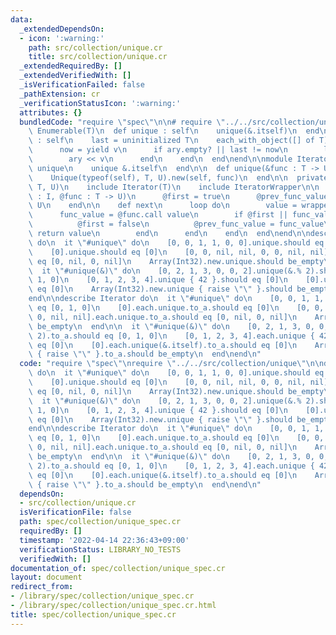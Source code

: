 ```yaml
---
data:
  _extendedDependsOn:
  - icon: ':warning:'
    path: src/collection/unique.cr
    title: src/collection/unique.cr
  _extendedRequiredBy: []
  _extendedVerifiedWith: []
  _isVerificationFailed: false
  _pathExtension: cr
  _verificationStatusIcon: ':warning:'
  attributes: {}
  bundledCode: "require \"spec\"\n\n# require \"../../src/collection/unique\"\nmodule\
    \ Enumerable(T)\n  def unique : self\n    unique(&.itself)\n  end\n\n  def unique(&)\
    \ : self\n    last = uninitialized T\n    each_with_object([] of T) do |v, ary|\n\
    \      now = yield v\n      if ary.empty? || last != now\n        last = now\n\
    \        ary << v\n      end\n    end\n  end\nend\n\nmodule Iterator(T)\n  def\
    \ unique\n    unique &.itself\n  end\n\n  def unique(&func : T -> U) forall U\n\
    \    Unique(typeof(self), T, U).new(self, func)\n  end\n\n  private struct Unique(I,\
    \ T, U)\n    include Iterator(T)\n    include IteratorWrapper\n\n    def initialize(@iterator\
    \ : I, @func : T -> U)\n      @first = true\n      @prev_func_value = uninitialized\
    \ U\n    end\n\n    def next\n      loop do\n        value = wrapped_next\n  \
    \      func_value = @func.call value\n        if @first || func_value != @prev_func_value\n\
    \          @first = false\n          @prev_func_value = func_value\n         \
    \ return value\n        end\n      end\n    end\n  end\nend\n\ndescribe Enumerable\
    \ do\n  it \"#unique\" do\n    [0, 0, 1, 1, 0, 0].unique.should eq [0, 1, 0]\n\
    \    [0].unique.should eq [0]\n    [0, 0, nil, nil, 0, 0, nil, nil].unique.should\
    \ eq [0, nil, 0, nil]\n    Array(Int32).new.unique.should be_empty\n  end\n\n\
    \  it \"#unique(&)\" do\n    [0, 2, 1, 3, 0, 0, 2].unique(&.% 2).should eq [0,\
    \ 1, 0]\n    [0, 1, 2, 3, 4].unique { 42 }.should eq [0]\n    [0].unique(&.itself).should\
    \ eq [0]\n    Array(Int32).new.unique { raise \"\" }.should be_empty\n  end\n\
    end\n\ndescribe Iterator do\n  it \"#unique\" do\n    [0, 0, 1, 1, 0, 0].each.unique.to_a.should\
    \ eq [0, 1, 0]\n    [0].each.unique.to_a.should eq [0]\n    [0, 0, nil, nil, 0,\
    \ 0, nil, nil].each.unique.to_a.should eq [0, nil, 0, nil]\n    Array(Int32).new.each.unique.to_a.should\
    \ be_empty\n  end\n\n  it \"#unique(&)\" do\n    [0, 2, 1, 3, 0, 0, 2].each.unique(&.%\
    \ 2).to_a.should eq [0, 1, 0]\n    [0, 1, 2, 3, 4].each.unique { 42 }.to_a.should\
    \ eq [0]\n    [0].each.unique(&.itself).to_a.should eq [0]\n    Array(Int32).new.each.unique\
    \ { raise \"\" }.to_a.should be_empty\n  end\nend\n"
  code: "require \"spec\"\nrequire \"../../src/collection/unique\"\n\ndescribe Enumerable\
    \ do\n  it \"#unique\" do\n    [0, 0, 1, 1, 0, 0].unique.should eq [0, 1, 0]\n\
    \    [0].unique.should eq [0]\n    [0, 0, nil, nil, 0, 0, nil, nil].unique.should\
    \ eq [0, nil, 0, nil]\n    Array(Int32).new.unique.should be_empty\n  end\n\n\
    \  it \"#unique(&)\" do\n    [0, 2, 1, 3, 0, 0, 2].unique(&.% 2).should eq [0,\
    \ 1, 0]\n    [0, 1, 2, 3, 4].unique { 42 }.should eq [0]\n    [0].unique(&.itself).should\
    \ eq [0]\n    Array(Int32).new.unique { raise \"\" }.should be_empty\n  end\n\
    end\n\ndescribe Iterator do\n  it \"#unique\" do\n    [0, 0, 1, 1, 0, 0].each.unique.to_a.should\
    \ eq [0, 1, 0]\n    [0].each.unique.to_a.should eq [0]\n    [0, 0, nil, nil, 0,\
    \ 0, nil, nil].each.unique.to_a.should eq [0, nil, 0, nil]\n    Array(Int32).new.each.unique.to_a.should\
    \ be_empty\n  end\n\n  it \"#unique(&)\" do\n    [0, 2, 1, 3, 0, 0, 2].each.unique(&.%\
    \ 2).to_a.should eq [0, 1, 0]\n    [0, 1, 2, 3, 4].each.unique { 42 }.to_a.should\
    \ eq [0]\n    [0].each.unique(&.itself).to_a.should eq [0]\n    Array(Int32).new.each.unique\
    \ { raise \"\" }.to_a.should be_empty\n  end\nend\n"
  dependsOn:
  - src/collection/unique.cr
  isVerificationFile: false
  path: spec/collection/unique_spec.cr
  requiredBy: []
  timestamp: '2022-04-14 22:36:43+09:00'
  verificationStatus: LIBRARY_NO_TESTS
  verifiedWith: []
documentation_of: spec/collection/unique_spec.cr
layout: document
redirect_from:
- /library/spec/collection/unique_spec.cr
- /library/spec/collection/unique_spec.cr.html
title: spec/collection/unique_spec.cr
---
```


